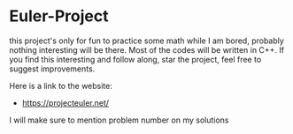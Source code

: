 # Euler-Project

this project's only for fun to practice some math while I am bored, probably nothing interesting will be there. Most of the codes will be written in C++. If you find this interesting and follow along, star the project, feel free to suggest improvements.

Here is a link to the website:
  - https://projecteuler.net/

I will make sure to mention problem number on my solutions 
